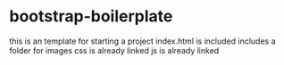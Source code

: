 # bootstrap-boilerplate
this is an template for starting a project
index.html is included
includes a folder for images
css is already linked
js is already linked 
